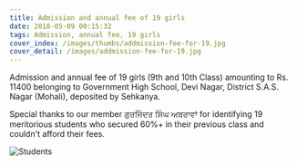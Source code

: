 ```yaml
---
title: Admission and annual fee of 19 girls
date: 2018-05-09 00:15:32
tags: Admission, annual fee, 19 girls
cover_index: /images/thumbs/addmission-fee-for-19.jpg
cover_detail: /images/addmission-fee-for-19.jpg
---
```


Admission and annual fee of 19 girls (9th and 10th Class) amounting to Rs. 11400 belonging to Government High School, Devi Nagar, District S.A.S. Nagar (Mohali), deposited by Sehkanya.

Special thanks to our member ਗੁਰਜਿੰਦਰ ਸਿੰਘ ਅਬਰਾਵਾਂ for identifying 19 meritorious students who secured 60%+ in their previous class and couldn't afford their fees.

![Students](/images/admisison-for-19-reciept.jpg)
